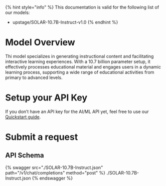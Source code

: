 [#references:start]: <> ({ "template": "openapi" })
{% hint style="info" %}
This documentation is valid for the following list of our models:
* upstage/SOLAR-10.7B-Instruct-v1.0
{% endhint %}

# Model Overview
Thi model specializes in generating instructional content and facilitating interactive learning experiences. With a 10.7 billion parameter setup, it effectively processes educational material and engages users in a dynamic learning process, supporting a wide range of educational activities from primary to advanced levels.

# Setup your API Key
If you don’t have an API key for the AI/ML API yet, feel free to use our [Quickstart guide](https://docs.aimlapi.com/quickstart/setting-up).

# Submit a request
## API Schema
{% swagger src="./SOLAR-10.7B-Instruct.json" path="/v1/chat/completions" method="post" %}
./SOLAR-10.7B-Instruct.json
{% endswagger %}


[#references:end]: <> ({})